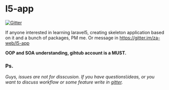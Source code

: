 l5-app
======

[![Gitter](https://badges.gitter.im/Join%20Chat.svg)](https://gitter.im/za-web/l5-app?utm_source=badge&utm_medium=badge&utm_campaign=pr-badge&utm_content=badge)

If anyone interested in learning laravel5, creating skeleton application based on it and a bunch of packages, PM me. Or message in https://gitter.im/za-web/l5-app

**OOP and SOA understanding, gihtub account is a MUST.**

### Ps.
*Guys, issues are not for disscusion. If you have questions\ideas, or you want to discuss workflow or some feature write in [gitter](https://gitter.im/za-web/l5-app).*
